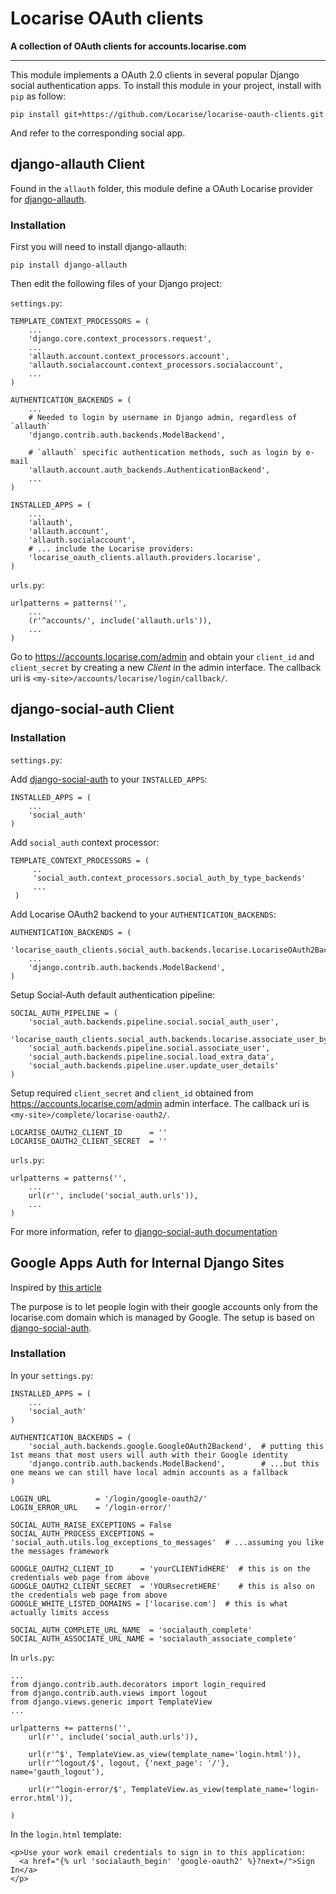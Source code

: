 Locarise OAuth clients
======================

**A collection of OAuth clients for accounts.locarise.com**

---

This module implements a OAuth 2.0 clients in several popular Django social
authentication apps. To install this module in your project, install with `pip`
as follow:

    pip install git+https://github.com/Locarise/locarise-oauth-clients.git

And refer to the corresponding social app.


django-allauth Client
---------------------

Found in the `allauth` folder, this module define a OAuth Locarise provider for
[django-allauth].

### Installation

First you will need to install django-allauth:

    pip install django-allauth

Then edit the following files of your Django project:

`settings.py`:

    TEMPLATE_CONTEXT_PROCESSORS = (
        ...
        'django.core.context_processors.request',
        ...
        'allauth.account.context_processors.account',
        'allauth.socialaccount.context_processors.socialaccount',
        ...
    )

    AUTHENTICATION_BACKENDS = (
        ...
        # Needed to login by username in Django admin, regardless of `allauth`
        'django.contrib.auth.backends.ModelBackend',

        # `allauth` specific authentication methods, such as login by e-mail
        'allauth.account.auth_backends.AuthenticationBackend',
        ...
    )

    INSTALLED_APPS = (
        ...
        'allauth',
        'allauth.account',
        'allauth.socialaccount',
        # ... include the Locarise providers:
        'locarise_oauth_clients.allauth.providers.locarise',
    )


`urls.py`:

    urlpatterns = patterns('',
        ...
        (r'^accounts/', include('allauth.urls')),
        ...
    )

Go to https://accounts.locarise.com/admin and obtain your `client_id` and
`client_secret` by creating a new *Client* in the admin interface. The callback
uri is `<my-site>/accounts/locarise/login/callback/`.


django-social-auth Client
-------------------------

### Installation

`settings.py`:

Add [django-social-auth] to your `INSTALLED_APPS`:

    INSTALLED_APPS = (
        ...
        'social_auth'
    )

Add `social_auth` context processor:

    TEMPLATE_CONTEXT_PROCESSORS = (
         ..
         'social_auth.context_processors.social_auth_by_type_backends'
         ...
     )

Add Locarise OAuth2 backend to your `AUTHENTICATION_BACKENDS`:

    AUTHENTICATION_BACKENDS = (
        'locarise_oauth_clients.social_auth.backends.locarise.LocariseOAuth2Backend',
        ...
        'django.contrib.auth.backends.ModelBackend',
    )


Setup Social-Auth default authentication pipeline:

    SOCIAL_AUTH_PIPELINE = (
        'social_auth.backends.pipeline.social.social_auth_user',
        'locarise_oauth_clients.social_auth.backends.locarise.associate_user_by_uid',
        'social_auth.backends.pipeline.social.associate_user',
        'social_auth.backends.pipeline.social.load_extra_data',
        'social_auth.backends.pipeline.user.update_user_details'
    )


Setup required `client_secret` and `client_id` obtained from
https://accounts.locarise.com/admin admin interface. The callback uri is
`<my-site>/complete/locarise-oauth2/`.

    LOCARISE_OAUTH2_CLIENT_ID      = ''
    LOCARISE_OAUTH2_CLIENT_SECRET  = ''

`urls.py`:

    urlpatterns = patterns('',
        ...
        url(r'', include('social_auth.urls')),
        ...
    )

For more information, refer to
[django-social-auth documentation](http://django-social-auth.readthedocs.org/)


Google Apps Auth for Internal Django Sites
------------------------------------------

Inspired by [this article](http://techblog.safaribooksonline.com/2012/11/02/google-apps-auth-for-internal-django-sites/)

The purpose is to let people login with their google accounts only from
the locarise.com domain which is managed by Google.
The setup is based on [django-social-auth].

### Installation

In your `settings.py`:

    INSTALLED_APPS = (
        ...
        'social_auth'
    )

    AUTHENTICATION_BACKENDS = (
        'social_auth.backends.google.GoogleOAuth2Backend',  # putting this 1st means that most users will auth with their Google identity
        'django.contrib.auth.backends.ModelBackend',        # ...but this one means we can still have local admin accounts as a fallback
    )

    LOGIN_URL          = '/login/google-oauth2/'
    LOGIN_ERROR_URL    = '/login-error/'

    SOCIAL_AUTH_RAISE_EXCEPTIONS = False
    SOCIAL_AUTH_PROCESS_EXCEPTIONS = 'social_auth.utils.log_exceptions_to_messages'  # ...assuming you like the messages framework

    GOOGLE_OAUTH2_CLIENT_ID      = 'yourCLIENTidHERE'  # this is on the credentials web page from above
    GOOGLE_OAUTH2_CLIENT_SECRET  = 'YOURsecretHERE'    # this is also on the credentials web page from above
    GOOGLE_WHITE_LISTED_DOMAINS = ['locarise.com']  # this is what actually limits access

    SOCIAL_AUTH_COMPLETE_URL_NAME  = 'socialauth_complete'
    SOCIAL_AUTH_ASSOCIATE_URL_NAME = 'socialauth_associate_complete'

In `urls.py`:

    ...
    from django.contrib.auth.decorators import login_required
    from django.contrib.auth.views import logout
    from django.views.generic import TemplateView
    ...

    urlpatterns += patterns('',
        url(r'', include('social_auth.urls')),

        url(r'^$', TemplateView.as_view(template_name='login.html')),
        url(r'^logout/$', logout, {'next_page': '/'}, name='gauth_logout'),

        url(r'^login-error/$', TemplateView.as_view(template_name='login-error.html')),

    )

In the `login.html` template:

    <p>Use your work email credentials to sign in to this application:
      <a href="{% url 'socialauth_begin' 'google-oauth2' %}?next=/">Sign In</a>
    </p>


[django-allauth]: https://django-allauth.readthedocs.org/en/latest/
[django-social-auth]: https://github.com/omab/django-social-auth
